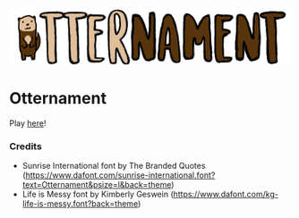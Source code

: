![Logo](./public/art/logo.png)

# Otternament

Play [here](https://otternament.herokuapp.com/)!

### Credits
- Sunrise International font by The Branded Quotes (https://www.dafont.com/sunrise-international.font?text=Otternament&psize=l&back=theme)
- Life is Messy font by Kimberly Geswein (https://www.dafont.com/kg-life-is-messy.font?back=theme)
